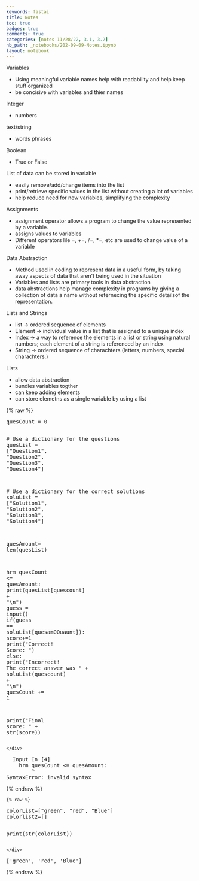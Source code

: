 ```yaml
---
keywords: fastai
title: Notes
toc: true 
badges: true
comments: true
categories: [notes 11/28/22, 3.1, 3.2]
nb_path: _notebooks/202-09-09-Notes.ipynb
layout: notebook
---
```


<!--
#################################################
### THIS FILE WAS AUTOGENERATED! DO NOT EDIT! ###
#################################################
# file to edit: _notebooks/202-09-09-Notes.ipynb
-->

<div class="container" id="notebook-container">
        
<div class="cell border-box-sizing text_cell rendered"><div class="inner_cell">
<div class="text_cell_render border-box-sizing rendered_html">
<p>Variables</p>
<ul>
<li>Using meaningful variable names help with readability and help keep stuff organized</li>
<li>be concisive with variables and thier names</li>
</ul>
<p>Integer</p>
<ul>
<li>numbers</li>
</ul>
<p>text/string</p>
<ul>
<li>words phrases</li>
</ul>
<p>Boolean</p>
<ul>
<li>True or False</li>
</ul>
<p>List of data can be stored in variable</p>
<ul>
<li>easily remove/add/change items into the list </li>
<li>print/retrieve specific values in the list without creating a lot of variables</li>
<li>help reduce need for new variables, simplifying the complexity</li>
</ul>
<p>Assignments</p>
<ul>
<li>assignment operator allows a program to change the value represented by a variable.</li>
<li>assigns values to variables</li>
<li>Different operators lile =, +=, /=, *=, etc are used to change value of a variable</li>
</ul>
<p>Data Abstraction</p>
<ul>
<li>Method used in coding to represent data in a useful form, by taking away aspects of data that aren't being used in the situation</li>
<li>Variables and lists are primary tools in data abstraction</li>
<li>data abstractions help manage complexity in  programs by giving a collection of data a name without refernecing the specific detailsof the representation.</li>
</ul>
<p>Lists and Strings</p>
<ul>
<li>list -&gt; ordered sequence of elements</li>
<li>Element -&gt; individual value in a list that is assigned to a unique index</li>
<li>Index -&gt;  a way to reference the elements in a list or string using natural numbers; each element of a string is referenced by an index</li>
<li>String -&gt; ordered sequence of charachters (letters, numbers, special charachters.)</li>
</ul>
<p>Lists</p>
<ul>
<li>allow data abstraction</li>
<li>bundles variables togther</li>
<li>can keep adding elements</li>
<li>can store elemetns as a single variable by using a list</li>
</ul>

</div>
</div>
</div>
    {% raw %}
    
<div class="cell border-box-sizing code_cell rendered">
<div class="input">

<div class="inner_cell">
    <div class="input_area">
<div class=" highlight hl-ipython3"><pre><span></span><span class="n">quesCount</span> <span class="o">=</span> <span class="mi">0</span>

<span class="c1"># Use a dictionary for the questions</span>
<span class="n">quesList</span> <span class="o">=</span> <span class="p">[</span><span class="s2">&quot;Question1&quot;</span><span class="p">,</span> <span class="s2">&quot;Question2&quot;</span><span class="p">,</span> <span class="s2">&quot;Question3&quot;</span><span class="p">,</span> <span class="s2">&quot;Question4&quot;</span><span class="p">]</span>

<span class="c1"># Use a dictionary for the correct solutions</span>
<span class="n">soluList</span> <span class="o">=</span> <span class="p">[</span><span class="s2">&quot;Solution1&quot;</span><span class="p">,</span> <span class="s2">&quot;Solution2&quot;</span><span class="p">,</span> <span class="s2">&quot;Solution3&quot;</span><span class="p">,</span> <span class="s2">&quot;Solution4&quot;</span><span class="p">]</span>

<span class="n">quesAmount</span><span class="o">=</span> <span class="nb">len</span><span class="p">(</span><span class="n">quesList</span><span class="p">)</span>

<span class="n">hrm</span> <span class="n">quesCount</span> <span class="o">&lt;=</span> <span class="n">quesAmount</span><span class="p">:</span>
    <span class="nb">print</span><span class="p">(</span><span class="n">quesList</span><span class="p">[</span><span class="n">quescount</span><span class="p">]</span> <span class="o">+</span> <span class="s2">&quot;</span><span class="se">\n</span><span class="s2">&quot;</span><span class="p">)</span>
    <span class="n">guess</span> <span class="o">=</span> <span class="nb">input</span><span class="p">()</span>
    <span class="k">if</span><span class="p">(</span><span class="n">guess</span> <span class="o">==</span> <span class="n">soluList</span><span class="p">[</span><span class="n">quesamOOuaunt</span><span class="p">]):</span>
        <span class="n">score</span><span class="o">+=</span><span class="mi">1</span>
        <span class="nb">print</span><span class="p">(</span><span class="s2">&quot;Correct! Score: &quot;</span><span class="p">)</span>
    <span class="k">else</span><span class="p">:</span> 
        <span class="nb">print</span><span class="p">(</span><span class="s2">&quot;Incorrect! The correct answer was &quot;</span> <span class="o">+</span> <span class="n">soluList</span><span class="p">(</span><span class="n">quescount</span><span class="p">)</span> <span class="o">+</span> <span class="s2">&quot;</span><span class="se">\n</span><span class="s2">&quot;</span><span class="p">)</span>
    <span class="n">quesCount</span> <span class="o">+=</span> <span class="mi">1</span>




<span class="nb">print</span><span class="p">(</span><span class="s2">&quot;Final score: &quot;</span> <span class="o">+</span> <span class="nb">str</span><span class="p">(</span><span class="n">score</span><span class="p">))</span>
</pre></div>

    </div>
</div>
</div>

<div class="output_wrapper">
<div class="output">

<div class="output_area">

<div class="output_subarea output_text output_error">
<pre>
<span class="ansi-cyan-fg">  Input </span><span class="ansi-green-fg">In [4]</span>
<span class="ansi-red-fg">    hrm quesCount &lt;= quesAmount:</span>
        ^
<span class="ansi-red-fg">SyntaxError</span><span class="ansi-red-fg">:</span> invalid syntax
</pre>
</div>
</div>

</div>
</div>

</div>
    {% endraw %}

    {% raw %}
    
<div class="cell border-box-sizing code_cell rendered">
<div class="input">

<div class="inner_cell">
    <div class="input_area">
<div class=" highlight hl-ipython3"><pre><span></span><span class="n">colorList</span><span class="o">=</span><span class="p">[</span><span class="s2">&quot;green&quot;</span><span class="p">,</span> <span class="s2">&quot;red&quot;</span><span class="p">,</span> <span class="s2">&quot;Blue&quot;</span><span class="p">]</span>
<span class="n">colorlist2</span><span class="o">=</span><span class="p">[]</span>
    

<span class="nb">print</span><span class="p">(</span><span class="nb">str</span><span class="p">(</span><span class="n">colorList</span><span class="p">))</span>
</pre></div>

    </div>
</div>
</div>

<div class="output_wrapper">
<div class="output">

<div class="output_area">

<div class="output_subarea output_stream output_stdout output_text">
<pre>[&#39;green&#39;, &#39;red&#39;, &#39;Blue&#39;]
</pre>
</div>
</div>

</div>
</div>

</div>
    {% endraw %}

</div>
 

